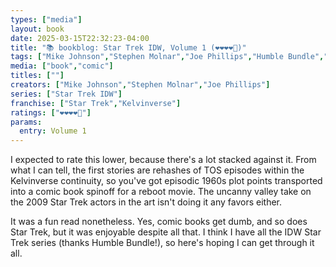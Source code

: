 ```yaml
---
types: ["media"]
layout: book
date: 2025-03-15T22:32:23-04:00
title: "📚 bookblog: Star Trek IDW, Volume 1 (❤️❤️❤️❤️🖤)"
tags: ["Mike Johnson","Stephen Molnar","Joe Phillips","Humble Bundle","IDW"]
media: ["book","comic"]
titles: [""]
creators: ["Mike Johnson","Stephen Molnar","Joe Phillips"]
series: ["Star Trek IDW"]
franchise: ["Star Trek","Kelvinverse"]
ratings: ["❤️❤️❤️❤️🖤"]
params:
  entry: Volume 1
---
```


I expected to rate this lower, because there's a lot stacked against it. From what I can tell, the first stories are rehashes of TOS episodes within the Kelvinverse continuity, so you've got episodic 1960s plot points transported into a comic book spinoff for a reboot movie. The uncanny valley take on the 2009 Star Trek actors in the art isn't doing it any favors either. 

It was a fun read nonetheless. Yes, comic books get dumb, and so does Star Trek, but it was enjoyable despite all that. I think I have all the IDW Star Trek series (thanks Humble Bundle!), so here's hoping I can get through it all.